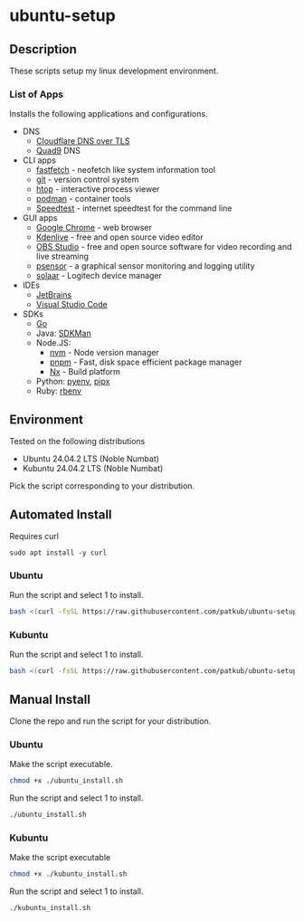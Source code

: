 # ubuntu-setup

## Description

These scripts setup my linux development environment.

### List of Apps

Installs the following applications and configurations.

- DNS
  - [Cloudflare DNS over TLS](https://developers.cloudflare.com/1.1.1.1/setup/linux/#systemd-resolved)
  - [Quad9](https://quad9.net/) DNS
- CLI apps
  - [fastfetch](https://github.com/fastfetch-cli/fastfetch) - neofetch like system information tool
  - [git](https://git-scm.com/) - version control system
  - [htop](https://htop.dev/) - interactive process viewer
  - [podman](https://podman.io/) - container tools
  - [Speedtest](https://www.speedtest.net/apps/cli) - internet speedtest for the command line
- GUI apps
  - [Google Chrome](https://www.google.com/chrome/) - web browser
  - [Kdenlive](https://kdenlive.org/en/) - free and open source video editor
  - [OBS Studio](https://obsproject.com/) - free and open source software for video recording and live streaming
  - [psensor](https://github.com/chinf/psensor) - a graphical sensor monitoring and logging utility
  - [solaar](https://github.com/pwr-Solaar/Solaar) - Logitech device manager
- IDEs
  - [JetBrains](https://www.jetbrains.com/)
  - [Visual Studio Code](https://code.visualstudio.com/)
- SDKs
  - [Go](https://go.dev/)
  - Java: [SDKMan](https://sdkman.io/)
  - Node.JS:
    - [nvm](https://github.com/nvm-sh/nvm) - Node version manager
    - [pnpm](https://pnpm.io/) - Fast, disk space efficient package manager
    - [Nx](https://nx.dev/) - Build platform
  - Python: [pyenv](https://github.com/pyenv/pyenv), [pipx](https://pipx.pypa.io/stable/)
  - Ruby: [rbenv](https://rbenv.org/)

## Environment

Tested on the following distributions
  - Ubuntu 24.04.2 LTS (Noble Numbat)
  - Kubuntu 24.04.2 LTS (Noble Numbat)

Pick the script corresponding to your distribution.

## Automated Install

Requires curl
```
sudo apt install -y curl
```

### Ubuntu

Run the script and select 1 to install.
```bash
bash <(curl -fsSL https://raw.githubusercontent.com/patkub/ubuntu-setup/refs/heads/noble/ubuntu_install.sh)
```

### Kubuntu

Run the script and select 1 to install.
```bash
bash <(curl -fsSL https://raw.githubusercontent.com/patkub/ubuntu-setup/refs/heads/noble/kubuntu_install.sh)
```

## Manual Install

Clone the repo and run the script for your distribution.

### Ubuntu

Make the script executable.
```bash
chmod +x ./ubuntu_install.sh
```

Run the script and select 1 to install.
```bash
./ubuntu_install.sh
```

### Kubuntu

Make the script executable
```bash
chmod +x ./kubuntu_install.sh
```

Run the script and select 1 to install.
```bash
./kubuntu_install.sh
```
